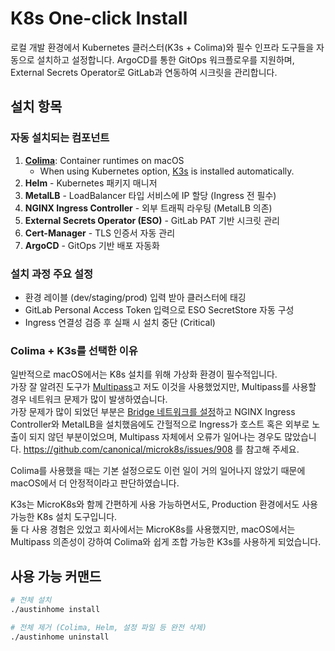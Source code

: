 # K8s One-click Install

로컬 개발 환경에서 Kubernetes 클러스터(K3s + Colima)와 필수 인프라 도구들을 자동으로 설치하고 설정합니다. ArgoCD를 통한 GitOps 워크플로우를 지원하며, External Secrets Operator로 GitLab과 연동하여 시크릿을 관리합니다.

## 설치 항목

### 자동 설치되는 컴포넌트

1. **[Colima](https://github.com/abiosoft/colima)**: Container runtimes on macOS
   - When using Kubernetes option, [K3s](https://k3s.io/) is installed automatically.
2. **Helm** - Kubernetes 패키지 매니저
3. **MetalLB** - LoadBalancer 타입 서비스에 IP 할당 (Ingress 전 필수)
4. **NGINX Ingress Controller** - 외부 트래픽 라우팅 (MetalLB 의존)
5. **External Secrets Operator (ESO)** - GitLab PAT 기반 시크릿 관리
6. **Cert-Manager** - TLS 인증서 자동 관리
7. **ArgoCD** - GitOps 기반 배포 자동화

### 설치 과정 주요 설정

- 환경 레이블 (dev/staging/prod) 입력 받아 클러스터에 태깅
- GitLab Personal Access Token 입력으로 ESO SecretStore 자동 구성
- Ingress 연결성 검증 후 실패 시 설치 중단 (Critical)

### Colima + K3s를 선택한 이유

일반적으로 macOS에서는 K8s 설치를 위해 가상화 환경이 필수적입니다.  
가장 잘 알려진 도구가 [Multipass](https://canonical.com/multipass)고 저도 이것을 사용했었지만, Multipass를 사용할 경우 네트워크 문제가 많이 발생하였습니다.  
가장 문제가 많이 되었던 부분은 [Bridge 네트워크를 설정](https://documentation.ubuntu.com/multipass/latest/how-to-guides/manage-instances/add-a-network-to-an-existing-instance/)하고 NGINX Ingress Controller와 MetalLB을 설치했음에도 간헐적으로 Ingress가 호스트 혹은 외부로 노출이 되지 않던 부분이었으며, Multipass 자체에서 오류가 일어나는 경우도 많았습니다.
https://github.com/canonical/microk8s/issues/908 를 참고해 주세요.

Colima를 사용했을 때는 기본 설정으로도 이런 일이 거의 일어나지 않았기 때문에 macOS에서 더 안정적이라고 판단하였습니다.

K3s는 MicroK8s와 함께 간편하게 사용 가능하면서도, Production 환경에서도 사용 가능한 K8s 설치 도구입니다.  
둘 다 사용 경험은 있었고 회사에서는 MicroK8s를 사용했지만, macOS에서는 Multipass 의존성이 강하여 Colima와 쉽게 조합 가능한 K3s를 사용하게 되었습니다.

## 사용 가능 커맨드

```bash
# 전체 설치
./austinhome install

# 전체 제거 (Colima, Helm, 설정 파일 등 완전 삭제)
./austinhome uninstall
```

